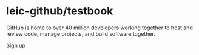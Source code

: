 # leic-github/testbook

GitHub is home to over 40 million developers working together to host and review code, manage projects, and build software together.

[Sign up](https://github.com/join?source=prompt-blob-show&source_repo=leic-github%2Ftestbook)

